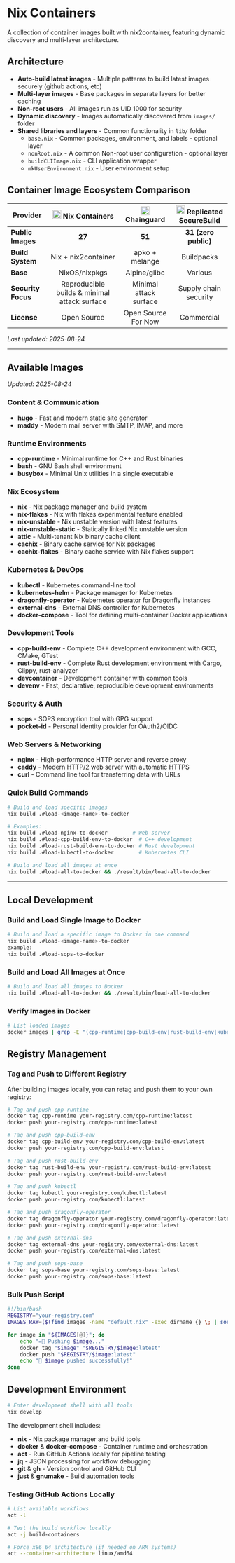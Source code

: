 # Nix Containers

A collection of container images built with nix2container, featuring dynamic discovery and multi-layer architecture.

## Architecture

- **Auto-build latest images** - Multiple patterns to build latest images securely (github actions, etc) 
- **Multi-layer images** - Base packages in separate layers for better caching
- **Non-root users** - All images run as UID 1000 for security
- **Dynamic discovery** - Images automatically discovered from `images/` folder
- **Shared libraries and layers** - Common functionality in `lib/` folder
  - `base.nix` - Common packages, environment, and labels - optional layer
  - `nonRoot.nix` - A common Non-root user configuration - optional layer
  - `buildCLIImage.nix` - CLI application wrapper
  - `mkUserEnvironment.nix` - User environment setup


## Container Image Ecosystem Comparison

<div align="center">

| Provider | <img src="https://nixos.org/favicon.ico" width="20" height="20"> Nix Containers | <img src="https://images.chainguard.dev/favicon.svg" width="20" height="20"> Chainguard | <img src="https://securebuild.com/favicon.ico" width="20" height="20"> Replicated SecureBuild |
|----------|:-----------:|:-----------:|:-----------:|
| **Public Images** | **27** | **51** | **31 (zero public)** |
| **Build System** | Nix + nix2container | apko + melange | Buildpacks |
| **Base** | NixOS/nixpkgs | Alpine/glibc | Various |
| **Security Focus** | Reproducible builds & minimal attack surface | Minimal attack surface | Supply chain security |
| **License** | Open Source | Open Source For Now | Commercial |

</div>

*Last updated: 2025-08-24*

---
## Available Images

*Updated: 2025-08-24*

### Content & Communication

- **hugo** - Fast and modern static site generator
- **maddy** - Modern mail server with SMTP, IMAP, and more

### Runtime Environments

- **cpp-runtime** - Minimal runtime for C++ and Rust binaries
- **bash** - GNU Bash shell environment
- **busybox** - Minimal Unix utilities in a single executable

### Nix Ecosystem

- **nix** - Nix package manager and build system
- **nix-flakes** - Nix with flakes experimental feature enabled
- **nix-unstable** - Nix unstable version with latest features
- **nix-unstable-static** - Statically linked Nix unstable version
- **attic** - Multi-tenant Nix binary cache client
- **cachix** - Binary cache service for Nix packages
- **cachix-flakes** - Binary cache service with Nix flakes support

### Kubernetes & DevOps

- **kubectl** - Kubernetes command-line tool
- **kubernetes-helm** - Package manager for Kubernetes
- **dragonfly-operator** - Kubernetes operator for Dragonfly instances
- **external-dns** - External DNS controller for Kubernetes
- **docker-compose** - Tool for defining multi-container Docker applications

### Development Tools

- **cpp-build-env** - Complete C++ development environment with GCC, CMake, GTest
- **rust-build-env** - Complete Rust development environment with Cargo, Clippy, rust-analyzer
- **devcontainer** - Development container with common tools
- **devenv** - Fast, declarative, reproducible development environments

### Security & Auth

- **sops** - SOPS encryption tool with GPG support
- **pocket-id** - Personal identity provider for OAuth2/OIDC

### Web Servers & Networking

- **nginx** - High-performance HTTP server and reverse proxy
- **caddy** - Modern HTTP/2 web server with automatic HTTPS
- **curl** - Command line tool for transferring data with URLs

### Quick Build Commands

```bash
# Build and load specific images
nix build .#load-<image-name>-to-docker

# Examples:
nix build .#load-nginx-to-docker        # Web server
nix build .#load-cpp-build-env-to-docker  # C++ development
nix build .#load-rust-build-env-to-docker # Rust development
nix build .#load-kubectl-to-docker        # Kubernetes CLI

# Build and load all images at once
nix build .#load-all-to-docker && ./result/bin/load-all-to-docker
```

---
## Local Development

### Build and Load Single Image to Docker

```bash
# Build and load a specific image to Docker in one command
nix build .#load-<image-name>-to-docker
example:
nix build .#load-sops-to-docker
```

### Build and Load All Images at Once

```bash
# Build and load all images to Docker
nix build .#load-all-to-docker && ./result/bin/load-all-to-docker
```

### Verify Images in Docker

```bash
# List loaded images
docker images | grep -E "(cpp-runtime|cpp-build-env|rust-build-env|kubectl|dragonfly-operator|external-dns|sops-base)"
```

## Registry Management

### Tag and Push to Different Registry

After building images locally, you can retag and push them to your own registry:

```bash
# Tag and push cpp-runtime
docker tag cpp-runtime your-registry.com/cpp-runtime:latest
docker push your-registry.com/cpp-runtime:latest

# Tag and push cpp-build-env
docker tag cpp-build-env your-registry.com/cpp-build-env:latest
docker push your-registry.com/cpp-build-env:latest

# Tag and push rust-build-env
docker tag rust-build-env your-registry.com/rust-build-env:latest
docker push your-registry.com/rust-build-env:latest

# Tag and push kubectl
docker tag kubectl your-registry.com/kubectl:latest
docker push your-registry.com/kubectl:latest

# Tag and push dragonfly-operator
docker tag dragonfly-operator your-registry.com/dragonfly-operator:latest
docker push your-registry.com/dragonfly-operator:latest

# Tag and push external-dns
docker tag external-dns your-registry.com/external-dns:latest
docker push your-registry.com/external-dns:latest

# Tag and push sops-base
docker tag sops-base your-registry.com/sops-base:latest
docker push your-registry.com/sops-base:latest
```

### Bulk Push Script

```bash
#!/bin/bash
REGISTRY="your-registry.com"
IMAGES_RAW=($(find images -name "default.nix" -exec dirname {} \; | sort | xargs -I {} basename {}))

for image in "${IMAGES[@]}"; do
    echo "= Pushing $image..."
    docker tag "$image" "$REGISTRY/$image:latest"
    docker push "$REGISTRY/$image:latest"
    echo " $image pushed successfully!"
done
```

## Development Environment

```bash
# Enter development shell with all tools
nix develop
```

The development shell includes:
- **nix** - Nix package manager and build tools
- **docker** & **docker-compose** - Container runtime and orchestration
- **act** - Run GitHub Actions locally for pipeline testing
- **jq** - JSON processing for workflow debugging
- **git** & **gh** - Version control and GitHub CLI
- **just** & **gnumake** - Build automation tools

### Testing GitHub Actions Locally

```bash
# List available workflows
act -l

# Test the build workflow locally
act -j build-containers

# Force x86_64 architecture (if needed on ARM systems)
act --container-architecture linux/amd64
```